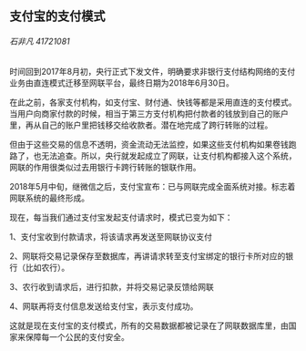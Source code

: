 
## 支付宝的支付模式
######  石非凡 41721081

时间回到2017年8月初，央行正式下发文件，明确要求非银行支付结构网络的支付业务由直连模式迁移至网联平台，最终日期为2018年6月30日。

在此之前，各家支付机构，如支付宝、财付通、快钱等都是采用直连的支付模式。当用户向商家付款的时候，相当于第三方支付机构把付款者的钱放到自己的账户里，再从自己的账户里把钱移交给收款者。潜在地完成了跨行转账的过程。

但由于这些交易的信息不透明，资金流动无法监控，如果这些支付机构如果卷钱跑路了，也无法追查。所以，央行就发起成立了网联，让支付机构都接入这个系统，网联的作用很类似过去用银行卡跨行转账的银联作用。

2018年5月中旬，继微信之后，支付宝宣布：已与网联完成全面系统对接。标志着网联系统的最终形成。

现在，每当我们通过支付宝发起支付请求时，模式已变为如下：

1、支付宝收到付款请求，将该请求再发送至网联协议支付

2、网联将交易记录保存至数据库，再讲请求转至支付宝绑定的银行卡所对应的银行（比如农行）。

3、农行收到请求后，进行扣款，并将交易记录反馈给网联

4、网联再将支付信息发送给支付宝，表示支付成功。

这就是现在支付宝的支付模式，所有的交易数据都被记录在了网联数据库里，由国家来保障每一个公民的支付安全。


